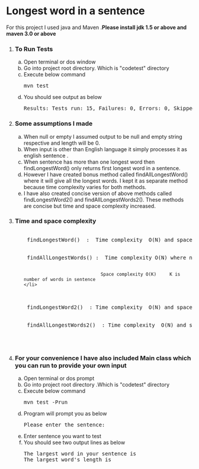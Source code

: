 <h1> Longest word in a sentence </h1>

For this project I used java and Maven .<b>Please install jdk 1.5 or above and maven 3.0 or above </b>

<ol type="1">
<li><h3>To Run Tests</h3>
<ol type="a">
  <li>Open terminal or dos  window</li>
  <li> Go into project root directory. Which is "codetest" directory</li>
  <li> Execute below command <pre>mvn test</pre></li>
  <li> You should see output as below <br></li>
  <pre>Results: Tests run: 15, Failures: 0, Errors: 0, Skipped: 0</pre>
  </ol></li>
  
  <li>
 
  <h3>Some assumptions I made</h3>
  <ol type="a">
<li>When null or empty I assumed output to be null and empty string respective and length will be 0.</li>
    <li>When input is other than English language it simply processes it as english sentence .</li>
    <li>When sentence has more than one longest word then findLongestWord() only returns first longest word in  a  sentence. </li>
   <li>However I have created bonus method called findAllLongestWord() where it will give all the longest words. I kept it as separate method because time complexity varies for both methods.</li>
<li>I have also created concise version of above methods called findLongestWord2() and findAllLongestWords2(). These methods are concise but time and space complexity increased.
   </ol>
</li>

<li>
  <h3>Time and space complexity</h3>
  <ol type="a">
    <pre>
    <li> findLongestWord()  :  Time complexity  O(N) and space complexity O(1)</li>
    <li> findAllLongestWords() :  Time complexity O(N) where n is total length of sentence and
                                                  
                                 Space complexity O(K)     K is number of words in sentence
    </li>
   <li> findLongestWord2()  : Time complexity  O(N) and space complexity O(N) </li>
  <li> findAllLongestWords2()  : Time complexity  O(N) and space complexity O(N) </li>

   </pre>
  </ol>
</li>
  
  
 <li>         
<h3>For your convenience I have also included Main class which you can run to provide your own input </h3>
 <ol type="a">
   <li> Open terminal or dos prompt </li>
  <li> Go into project root directory .Which is "codetest" directory</li>
  <li> Execute below command  <pre>mvn test -Prun</pre></li>
  <li> Program will prompt you as below  <pre>Please enter the sentence:</pre></li>
  <li> Enter sentence you want to test </li>
  <li> You should see two output lines as below
  <pre>The largest word in your sentence is<br>The largest word's length is </pre>
  
  </li>
 </li>
 </ol>

</ol>

